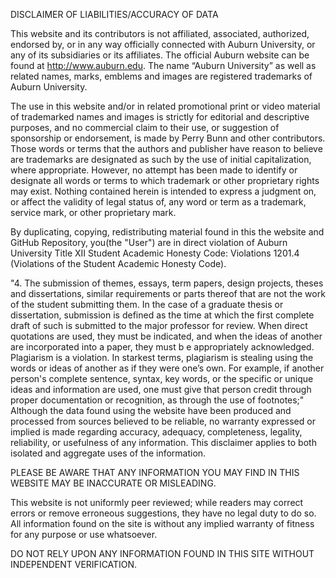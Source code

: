 DISCLAIMER OF LIABILITIES/ACCURACY OF DATA

This website and its contributors is not affiliated, associated, authorized, endorsed by, or in any way officially connected with Auburn University, or any of its subsidiaries or its affiliates. The official Auburn website can be found at http://www.auburn.edu. The name “Auburn University” as well as related names, marks, emblems and images are registered trademarks of Auburn University.

The use in this website and/or in related promotional print or video material of trademarked names and images is strictly for editorial and descriptive purposes, and no commercial claim to their use, or suggestion of sponsorship or endorsement, is made by Perry Bunn and other contributors. Those words or terms that the authors and publisher have reason to believe are trademarks are designated as such by the use of initial capitalization, where appropriate. However, no attempt has been made to identify or designate all words or terms to which trademark or other proprietary rights may exist. Nothing contained herein is intended to express a judgment on, or affect the validity of legal status of, any word or term as a trademark, service mark, or other proprietary mark.

By duplicating, copying, redistributing material found in this the website and GitHub Repository, you(the "User") are in direct violation of Auburn University Title XII Student Academic Honesty Code: Violations 1201.4 (Violations of the Student Academic Honesty Code).

"4. The submission of themes, essays, term papers, design projects, theses and dissertations,
similar requirements or parts thereof that are not the work of the student submitting them. In
the case of a graduate thesis or dissertation, submission is defined as the time at which the first
complete draft of such is submitted to the major professor for review. When direct quotations
are used, they must be indicated, and when the ideas of another are incorporated into a paper,
they must b e appropriately acknowledged. Plagiarism is a violation. In starkest terms,
plagiarism is stealing using the words or ideas of another as if they were one’s own. For
example, if another person's complete sentence, syntax, key words, or the specific or unique
ideas and information are used, one must give that person credit through proper documentation
or recognition, as through the use of footnotes;"
Although the data found using the website have been produced and processed from sources believed to be reliable, no warranty expressed or implied is made regarding accuracy, adequacy, completeness, legality, reliability, or usefulness of any information. This disclaimer applies to both isolated and aggregate uses of the information.

PLEASE BE AWARE THAT ANY INFORMATION YOU MAY FIND IN THIS WEBSITE MAY BE INACCURATE OR MISLEADING.

This website is not uniformly peer reviewed; while readers may correct errors or remove erroneous suggestions, they have no legal duty to do so. All information found on the site is without any implied warranty of fitness for any purpose or use whatsoever.

DO NOT RELY UPON ANY INFORMATION FOUND IN THIS SITE WITHOUT INDEPENDENT VERIFICATION.
